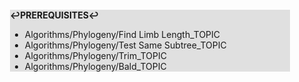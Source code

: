 <div style="margin:2em; background-color: #e0e0e0;">

<strong>↩PREREQUISITES↩</strong>

 * Algorithms/Phylogeny/Find Limb Length_TOPIC
 * Algorithms/Phylogeny/Test Same Subtree_TOPIC
 * Algorithms/Phylogeny/Trim_TOPIC
 * Algorithms/Phylogeny/Bald_TOPIC

</div>

